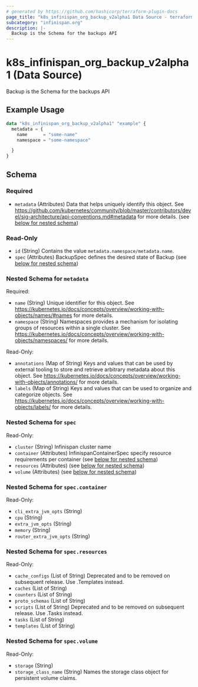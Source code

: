 ```yaml
---
# generated by https://github.com/hashicorp/terraform-plugin-docs
page_title: "k8s_infinispan_org_backup_v2alpha1 Data Source - terraform-provider-k8s"
subcategory: "infinispan.org"
description: |-
  Backup is the Schema for the backups API
---
```


# k8s_infinispan_org_backup_v2alpha1 (Data Source)

Backup is the Schema for the backups API

## Example Usage

```terraform
data "k8s_infinispan_org_backup_v2alpha1" "example" {
  metadata = {
    name      = "some-name"
    namespace = "some-namespace"

  }
}
```

<!-- schema generated by tfplugindocs -->
## Schema

### Required

- `metadata` (Attributes) Data that helps uniquely identify this object. See https://github.com/kubernetes/community/blob/master/contributors/devel/sig-architecture/api-conventions.md#metadata for more details. (see [below for nested schema](#nestedatt--metadata))

### Read-Only

- `id` (String) Contains the value `metadata.namespace/metadata.name`.
- `spec` (Attributes) BackupSpec defines the desired state of Backup (see [below for nested schema](#nestedatt--spec))

<a id="nestedatt--metadata"></a>
### Nested Schema for `metadata`

Required:

- `name` (String) Unique identifier for this object. See https://kubernetes.io/docs/concepts/overview/working-with-objects/names/#names for more details.
- `namespace` (String) Namespaces provides a mechanism for isolating groups of resources within a single cluster. See https://kubernetes.io/docs/concepts/overview/working-with-objects/namespaces/ for more details.

Read-Only:

- `annotations` (Map of String) Keys and values that can be used by external tooling to store and retrieve arbitrary metadata about this object. See https://kubernetes.io/docs/concepts/overview/working-with-objects/annotations/ for more details.
- `labels` (Map of String) Keys and values that can be used to organize and categorize objects. See https://kubernetes.io/docs/concepts/overview/working-with-objects/labels/ for more details.


<a id="nestedatt--spec"></a>
### Nested Schema for `spec`

Read-Only:

- `cluster` (String) Infinispan cluster name
- `container` (Attributes) InfinispanContainerSpec specify resource requirements per container (see [below for nested schema](#nestedatt--spec--container))
- `resources` (Attributes) (see [below for nested schema](#nestedatt--spec--resources))
- `volume` (Attributes) (see [below for nested schema](#nestedatt--spec--volume))

<a id="nestedatt--spec--container"></a>
### Nested Schema for `spec.container`

Read-Only:

- `cli_extra_jvm_opts` (String)
- `cpu` (String)
- `extra_jvm_opts` (String)
- `memory` (String)
- `router_extra_jvm_opts` (String)


<a id="nestedatt--spec--resources"></a>
### Nested Schema for `spec.resources`

Read-Only:

- `cache_configs` (List of String) Deprecated and to be removed on subsequent release. Use .Templates instead.
- `caches` (List of String)
- `counters` (List of String)
- `proto_schemas` (List of String)
- `scripts` (List of String) Deprecated and to be removed on subsequent release. Use .Tasks instead.
- `tasks` (List of String)
- `templates` (List of String)


<a id="nestedatt--spec--volume"></a>
### Nested Schema for `spec.volume`

Read-Only:

- `storage` (String)
- `storage_class_name` (String) Names the storage class object for persistent volume claims.
